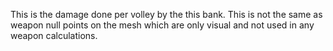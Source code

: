 This is the damage done per volley by the this bank. This is not the same as weapon null points on the mesh which are only visual and not used in any weapon calculations.
